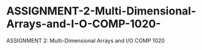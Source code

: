 # ASSIGNMENT-2-Multi-Dimensional-Arrays-and-I-O-COMP-1020-
ASSIGNMENT 2: Multi-Dimensional Arrays and I/O COMP 1020 
